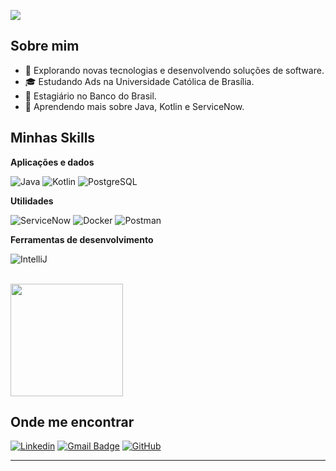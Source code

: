 ![](https://komarev.com/ghpvc/?username=T3ODORO&color=006bed)

## Sobre mim

- 🤔 Explorando novas tecnologias e desenvolvendo soluções de software.
- 🎓 Estudando Ads na Universidade Católica de Brasília.
- 💼 Estagiário no Banco do Brasil.
- 🌱 Aprendendo mais sobre Java, Kotlin e ServiceNow.

## Minhas Skills

**Aplicações e dados**

![Java](https://img.shields.io/badge/-Java-333333?style=flat&logo=Java&logoColor=007396)
![Kotlin](https://img.shields.io/badge/-Kotlin-333333?style=flat&logo=kotlin&logoColor=007396)
![PostgreSQL](https://img.shields.io/badge/-PostgreSQL-333333?style=flat&logo=postgresql&logoColor=336791)

**Utilidades**

![ServiceNow](https://img.shields.io/badge/-ServiceNow-333333?style=flat&logo=servicenow&logoColor=green)
![Docker](https://img.shields.io/badge/-Docker-333333?style=flat&logo=docker&logoColor=2496ED)
![Postman](https://img.shields.io/badge/-Postman-333333?style=flat&logo=postman)

**Ferramentas de desenvolvimento**

![IntelliJ](https://img.shields.io/badge/-IntelliJ%20IDEA-333333?style=flat&logo=intellijidea&logoColor=000000)

<br/>

<a href="https://github.com/T3ODORO" title="Perfil do Lucas">
  <img height="180em" src="https://github-readme-stats.vercel.app/api?username=T3ODORO&theme=dracula&show_icons=true" />
</a>

## Onde me encontrar

[![Linkedin](https://img.shields.io/badge/-username-blue?style=flat-square&logo=Linkedin&logoColor=white&link=LINK-DO-SEU-LINKEDIN)](https://www.linkedin.com/in/teodoro-lucas/)
[![Gmail Badge](https://img.shields.io/badge/-seuemail@email.com-006bed?style=flat-square&logo=Gmail&logoColor=white&link=mailto:SEU-EMAIL)](mailto:teodoro.lucasbarbosa@gmail.com)
[![GitHub](https://img.shields.io/github/followers/iuricode?label=follow&style=social)]([LINK-DO-SEU-GITHUB](https://github.com/T3ODORO))

---
